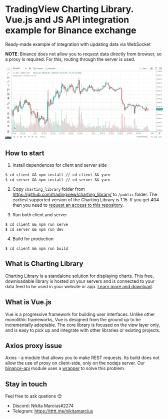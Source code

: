 # TradingView Charting Library. Vue.js and JS API integration example for Binance exchange

Ready-made example of integration with updating data via WebSocket

**NOTE**: Binance does not allow you to request data directly from browser, so a proxy is required. For this, routing through the server is used.

![tradingview-charting-library-vuejs-jsapi-example](/docs/chart.jpg)

## How to start

1. Install dependences for client and server side

```node
$ cd client && npm install // cd client && yarn
$ cd server && npm install // cd server && yarn
```

2. Copy `charting_library` folder from https://github.com/tradingview/charting_library/ to `/public` folder. The earliest supported version of the Charting Library is 1.15. If you get 404 then you need to [request an access to this repository](https://www.tradingview.com/HTML5-stock-forex-bitcoin-charting-library/).

3. Run both client and server

```node
$ cd client && npm run serve
$ cd server && npm run dev
```

4. Build for production

```node
$ cd client && npm run build
```

## What is Charting Library

Charting Library is a standalone solution for displaying charts. This free, downloadable library is hosted on your servers and is connected to your data feed to be used in your website or app. [Learn more and download](https://www.tradingview.com/HTML5-stock-forex-bitcoin-charting-library/).

## What is Vue.js

Vue is a progressive framework for building user interfaces. Unlike other monolithic frameworks, Vue is designed from the ground up to be incrementally adoptable. The core library is focused on the view layer only, and is easy to pick up and integrate with other libraries or existing projects.

## Axios proxy issue

Axios - a module that allows you to make REST requests. Its build does not allow the use of proxy on client-side, only on the nodejs server. Our [binance-api](https://github.com/marcius-capital/binance-api) module uses a [wrapper](https://github.com/marcius-capital/binance-api/blob/master/src/spot/modules/proxy.js) to solve this problem.

## Stay in touch

Feel free to ask quetions 😊

* Discord: Nikita Marcius#2274
* Telegram: https://ttttt.me/nikitamarcius

